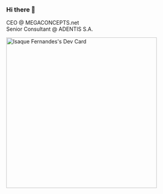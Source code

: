 ### Hi there 👋

CEO @ MEGACONCEPTS.net<br>
Senior Consultant @ ADENTIS S.A.

<!--
**sp1ke77/sp1ke77** is a ✨ _special_ ✨ repository because its `README.md` (this file) appears on your GitHub profile.

Here are some ideas to get you started:

- 🔭 I’m currently working on ...
- 🌱 I’m currently learning ...
- 👯 I’m looking to collaborate on ...
- 🤔 I’m looking for help with ...
- 💬 Ask me about ...
- 📫 How to reach me: ...
- 😄 Pronouns: ...
- ⚡ Fun fact: ...
-->


<a href="https://app.daily.dev/sp1ke77"><img src="https://api.daily.dev/devcards/e61c8d99f367402392223d293cd202fe.png?r=uql" width="400" alt="Isaque Fernandes's Dev Card"/></a>
